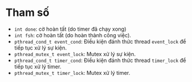 # Tham số
- `int done`: cờ hoàn tất (do timer đã chạy xong)
- `int fsh`: cờ hoàn tất (do hoàn thành công việc).
- `pthread_cond_t event_cond`: Điều kiện đánh thức thread `event_lock` để tiếp tục xử lý sự kiện.
- `pthread_mutex_t event_lock`: Mutex xử lý sự kiện.
- `pthread_cond_t timer_cond`: Điều kiện đánh thức thread `timer_lock` để tiếp tục xử lý timer.
- `pthread_mutex_t timer_lock`: Mutex xử lý timer.